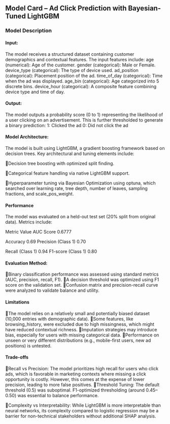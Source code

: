 ## Model Card – Ad Click Prediction with Bayesian-Tuned LightGBM

### Model Description
#### Input:
The model receives a structured dataset containing customer demographics and contextual features. The input features include:
age (numerical): Age of the customer.
gender (categorical): Male or Female.
device_type (categorical): The type of device used.
ad_position (categorical): Placement position of the ad.
time_of_day (categorical): Time when the ad was displayed.
age_bin (categorical): Age categorized into 5 discrete bins.
device_hour (categorical): A composite feature combining device type and time of day.

#### Output:
The model outputs a probability score (0 to 1) representing the likelihood of a user clicking on an advertisement. This is further thresholded to generate a binary prediction:
1: Clicked the ad
0: Did not click the ad

#### Model Architecture:
The model is built using LightGBM, a gradient boosting framework based on decision trees. Key architectural and tuning elements include:

Decision tree boosting with optimized split finding.

Categorical feature handling via native LightGBM support.

Hyperparameter tuning via Bayesian Optimization using optuna, which searched over learning rate, tree depth, number of leaves, sampling fractions, and scale_pos_weight.

#### Performance
The model was evaluated on a held-out test set (20% split from original data). Metrics include:
	
Metric	Value
AUC Score	0.6777

Accuracy	0.69
Precision (Class 1)	0.70

Recall (Class 1)	0.94
F1-score (Class 1)	0.80
		


#### Evaluation Method:
Binary classification performance was assessed using standard metrics (AUC, precision, recall, F1).
A decision threshold was optimized using F1 score on the validation set.
Confusion matrix and precision-recall curve were analyzed to validate balance and utility.

#### Limitations
The model relies on a relatively small and potentially biased dataset (10,000 entries with demographic data).
Some features, like browsing_history, were excluded due to high missingness, which might have reduced contextual richness.
Imputation strategies may introduce bias, especially for users with missing categorical data.
Performance on unseen or very different distributions (e.g., mobile-first users, new ad positions) is untested.

#### Trade-offs
Recall vs Precision: The model prioritizes high recall for users who click ads, which is favorable in marketing contexts where missing a click opportunity is costly. However, this comes at the expense of lower precision, leading to more false positives.
Threshold Tuning: The default threshold (0.5) was suboptimal. F1-optimized thresholding (around 0.45–0.50) was essential to balance performance.

Complexity vs Interpretability: While LightGBM is more interpretable than neural networks, its complexity compared to logistic regression may be a barrier for non-technical stakeholders without additional SHAP analysis.

